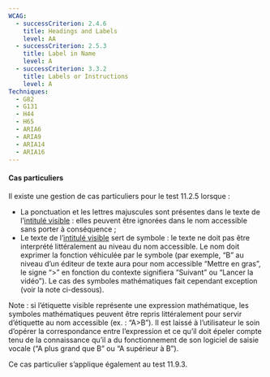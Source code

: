 ```yaml
---
WCAG:
  - successCriterion: 2.4.6
    title: Headings and Labels
    level: AA
  - successCriterion: 2.5.3
    title: Label in Name
    level: A
  - successCriterion: 3.3.2
    title: Labels or Instructions
    level: A
Techniques:
  - G82
  - G131
  - H44
  - H65
  - ARIA6
  - ARIA9
  - ARIA14
  - ARIA16
---
```


#### Cas particuliers

Il existe une gestion de cas particuliers pour le test 11.2.5 lorsque :

- La ponctuation et les lettres majuscules sont présentes dans le texte de l’[intitulé visible](#intitule-visible) : elles peuvent être ignorées dans le nom accessible sans porter à conséquence ;
- Le texte de l’[intitulé visible](#intitule-visible) sert de symbole : le texte ne doit pas être interprété littéralement au niveau du nom accessible. Le nom doit exprimer la fonction véhiculée par le symbole (par exemple, “B” au niveau d’un éditeur de texte aura pour nom accessible “Mettre en gras”, le signe “>” en fonction du contexte signifiera “Suivant” ou “Lancer la vidéo”). Le cas des symboles mathématiques fait cependant exception (voir la note ci-dessous).

Note : si l’étiquette visible représente une expression mathématique, les symboles mathématiques peuvent être repris littéralement pour servir d’étiquette au nom accessible (ex. : “A>B”). Il est laissé à l’utilisateur le soin d’opérer la correspondance entre l’expression et ce qu’il doit épeler compte tenu de la connaissance qu’il a du fonctionnement de son logiciel de saisie vocale (“A plus grand que B” ou “A supérieur à B”).

Ce cas particulier s’applique également au test 11.9.3.
